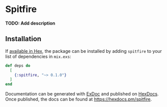 # Spitfire

**TODO: Add description**

## Installation

If [available in Hex](https://hex.pm/docs/publish), the package can be installed
by adding `spitfire` to your list of dependencies in `mix.exs`:

```elixir
def deps do
  [
    {:spitfire, "~> 0.1.0"}
  ]
end
```

Documentation can be generated with [ExDoc](https://github.com/elixir-lang/ex_doc)
and published on [HexDocs](https://hexdocs.pm). Once published, the docs can
be found at <https://hexdocs.pm/spitfire>.

